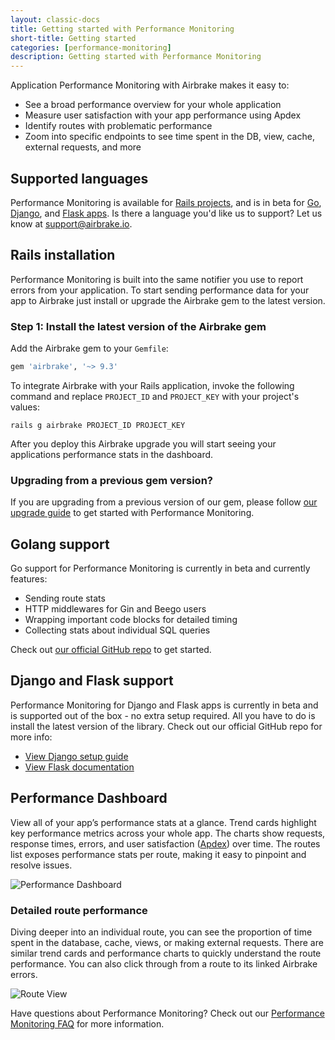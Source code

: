 ```yaml
---
layout: classic-docs
title: Getting started with Performance Monitoring
short-title: Getting started
categories: [performance-monitoring]
description: Getting started with Performance Monitoring
---
```


Application Performance Monitoring with Airbrake makes it easy to:
- See a broad performance overview for your whole application
- Measure user satisfaction with your app performance using Apdex
- Identify routes with problematic performance
- Zoom into specific endpoints to see time spent in the DB, view, cache,
  external requests, and more

## Supported languages

Performance Monitoring is available for
[Rails projects](#rails-installation),
and is in beta for
[Go](#go-lang-support),
[Django](#django-and-flask-support), and
[Flask apps](#django-and-flask-support). Is there a language you'd like us to support? Let us
know at [support@airbrake.io](mailto:support@airbrake.io).

## Rails installation

Performance Monitoring is built into the same notifier you use to report errors
from your application. To start sending performance data for your app to
Airbrake just install or upgrade the Airbrake gem to the latest version.

### Step 1: Install the latest version of the Airbrake gem

Add the Airbrake gem to your `Gemfile`:

```ruby
gem 'airbrake', '~> 9.3'
```

To integrate Airbrake with your Rails application, invoke the following command
and replace `PROJECT_ID` and `PROJECT_KEY` with your project's values:

```shell
rails g airbrake PROJECT_ID PROJECT_KEY
```
After you deploy this Airbrake upgrade you will start seeing your applications
performance stats in the dashboard.

### Upgrading from a previous gem version?

If you are upgrading from a previous version of our gem, please follow [our
upgrade guide](/docs/ruby/upgrading-your-notifier/) to get started with
Performance Monitoring.

## Golang support

Go support for Performance Monitoring is currently in beta and currently
features:
- Sending route stats
- HTTP middlewares for Gin and Beego users
- Wrapping important code blocks for detailed timing
- Collecting stats about individual SQL queries

Check out [our official GitHub
repo](https://github.com/airbrake/gobrake#sending-routes-stats) to get started.

## Django and Flask support

Performance Monitoring for Django and Flask apps is currently in beta and is
supported out of the box - no extra setup required. All you have to do is
install the latest version of the library. Check out our official GitHub repo
for more info:
- [View Django setup guide](https://github.com/airbrake/pybrake#django-integration)
- [View Flask documentation](https://github.com/airbrake/pybrake#flask-integration)

## Performance Dashboard

View all of your app’s performance stats at a glance. Trend cards highlight key
performance metrics across your whole app. The charts show requests, response
times, errors, and user satisfaction ([Apdex](https://apdex.org/apdexfaq.html))
over time. The routes list exposes performance stats per route, making it easy
to pinpoint and resolve issues.

![Performance Dashboard](/docs/assets/img/docs/performance_monitoring/performance-dashboard.png)

### Detailed route performance

Diving deeper into an individual route, you can see the proportion of time
spent in the database, cache, views, or making external requests. There are
similar trend cards and performance charts to quickly understand the route
performance. You can also click through from a route to its linked Airbrake
errors.

![Route View](/docs/assets/img/docs/performance_monitoring/route-view.png)

Have questions about Performance Monitoring? Check out our [Performance
Monitoring FAQ](/docs/performance-monitoring/frequently-asked-questions/) for
more information.
